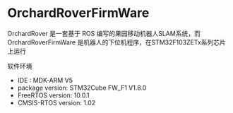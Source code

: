 # OrchardRoverFirmWare
OrchardRover 是一套基于 ROS 编写的果园移动机器人SLAM系统，而 OrchardRoverFirmWare 是机器人的下位机程序，在STM32F103ZETx系列芯片上运行

软件环境
* IDE : MDK-ARM V5
* package version: STM32Cube FW_F1 V1.8.0
* FreeRTOS version: 10.0.1
* CMSIS-RTOS version: 1.02